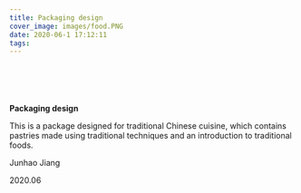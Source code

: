 ```yaml
---
title: Packaging design
cover_image: images/food.PNG
date: 2020-06-1 17:12:11
tags:
---
```


<p style="text-align: center;">
<img alt="" src="https://s2.loli.net/2022/01/19/eBuUMS5lLyW7nDR.jpg" /></p>

<p style="text-align: center;">
<img alt="" src="https://s2.loli.net/2022/01/19/wvMmqhUPXCSWHN4.png"/></p>

<p style="text-align: center;">
<img alt="" src="https://s2.loli.net/2022/01/19/vnbjAWgcTp5J4Xx.png" /></p>

<p style="text-align: center;">
<img alt="" src="https://s2.loli.net/2022/01/19/sT2SM9ywuozht1W.png"  /></p>

<p style="text-align: center;">
<img alt="" src="https://s2.loli.net/2022/01/19/SPFACd51iHIDgz3.png" /></p>


**Packaging design**

This is a package designed for traditional Chinese cuisine, which contains pastries made using traditional techniques and an introduction to traditional foods.

Junhao Jiang 

2020.06


